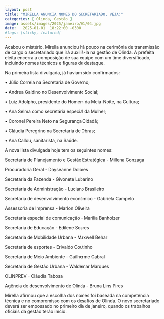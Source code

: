 ```yaml
---
layout: post
title: "MIRELLA ANUNCIA NOMES DO SECRETARIADO, VEJA:"
categories: [ Olinda, Gestão ]
image: assets/images/2025/janeiro/01/04.jpg
date:   2025-01-01  18:22:00 -0300
#tags: [sticky, featured]
---
```

Acabou o mistério. Mirella anunciou há pouco na cerimônia de transmissão de cargo o secretariado que irá auxiliá-la na gestão de Olinda. A prefeita eleita encerra a composição de sua equipe com um time diversificado, incluindo nomes técnicos e figuras de destaque.

Na primeira lista divulgada, já haviam sido confirmados:

• Júlio Correia na Secretaria de Governo;

• Andrea Galdino no Desenvolvimento Social;

• Luiz Adolpho, presidente do Homem da Meia-Noite, na Cultura;

• Ana Selma como secretária especial da Mulher;

• Coronel Pereira Neto na Segurança Cidadã;

• Cláudia Peregrino na Secretaria de Obras;

• Ana Callou, sanitarista, na Saúde.

A nova lista divulgada hoje tem os seguintes nomes:

Secretaria de Planejamento e Gestão Estratégica - Millena Gonzaga

Procuradoria Geral - Dayseanne Dolores

Secretaria da Fazenda - Givonete Lubarino

Secretaria de Administração - Luciano Brasileiro

Secretaria de desenvolvimento econômico - Gabriela Campelo

Assessoria de Imprensa - Marlon Oliveira

Secretaria especial de comunicação - Marília Banholzer 

Secretaria de Educação - Edilene Soares

Secretaria de Mobilidade Urbana - Maxwell Behar

Secretaria de esportes - Erivaldo Coutinho

Secretaria de Meio Ambiente - Guilherme Cabral

Secretaria de Gestão Urbana - Waldemar Marques

OLINPREV - Cláudia Tabosa

Agência de desenvolvimento de Olinda - Bruna Lins Pires

Mirella afirmou que a escolha dos nomes foi baseada na competência técnica e no compromisso com os desafios de Olinda. O novo secretariado deverá ser empossado no primeiro dia de janeiro, quando os trabalhos oficiais da gestão terão início.
